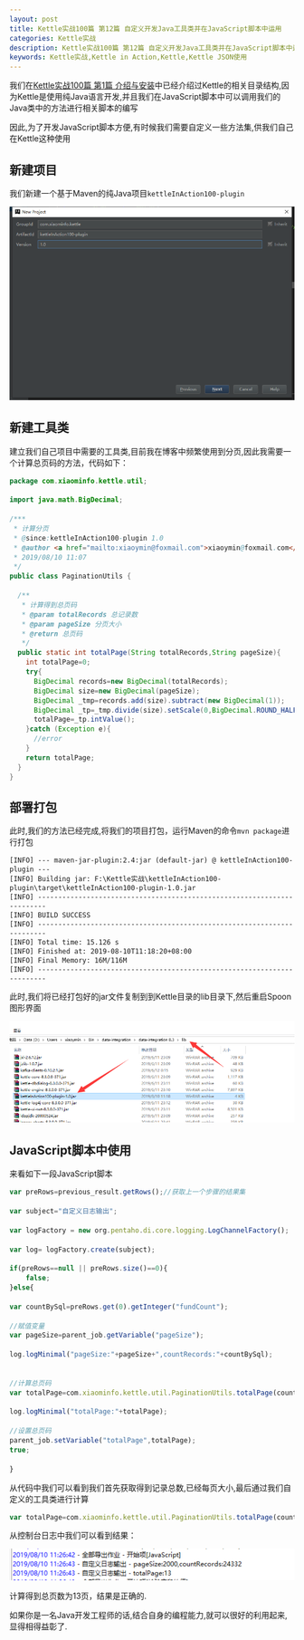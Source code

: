 ```yaml
---
layout: post
title: Kettle实战100篇 第12篇 自定义开发Java工具类并在JavaScript脚本中运用
categories: Kettle实战
description: Kettle实战100篇 第12篇 自定义开发Java工具类并在JavaScript脚本中运用
keywords: Kettle实战,Kettle in Action,Kettle,Kettle JSON使用
---
```


我们在[Kettle实战100篇 第1篇 介绍与安装](/2019/08/08/kettle-1/)中已经介绍过Kettle的相关目录结构,因为Kettle是使用纯Java语言开发,并且我们在JavaScript脚本中可以调用我们的Java类中的方法进行相关脚本的编写

因此,为了开发JavaScript脚本方便,有时候我们需要自定义一些方法集,供我们自己在Kettle这种使用

## 新建项目

我们新建一个基于Maven的纯Java项目`kettleInAction100-plugin`

![](/images/kettle/kettle12/kia-JavatoJs-1.png)

## 新建工具类

建立我们自己项目中需要的工具类,目前我在博客中频繁使用到分页,因此我需要一个计算总页码的方法，代码如下：

```java
package com.xiaominfo.kettle.util;

import java.math.BigDecimal;

/***
 * 计算分页
 * @since:kettleInAction100-plugin 1.0
 * @author <a href="mailto:xiaoymin@foxmail.com">xiaoymin@foxmail.com</a>
 * 2019/08/10 11:07
 */
public class PaginationUtils {

  /**
   * 计算得到总页码
   * @param totalRecords 总记录数
   * @param pageSize 分页大小
   * @return 总页码
   */
  public static int totalPage(String totalRecords,String pageSize){
    int totalPage=0;
    try{
      BigDecimal records=new BigDecimal(totalRecords);
      BigDecimal size=new BigDecimal(pageSize);
      BigDecimal _tmp=records.add(size).subtract(new BigDecimal(1));
      BigDecimal _tp=_tmp.divide(size).setScale(0,BigDecimal.ROUND_HALF_UP);
      totalPage=_tp.intValue();
    }catch (Exception e){
      //error
    }
    return totalPage;
  }
}
```

## 部署打包

此时,我们的方法已经完成,将我们的项目打包，运行Maven的命令`mvn package`进行打包

```shell
[INFO] --- maven-jar-plugin:2.4:jar (default-jar) @ kettleInAction100-plugin ---
[INFO] Building jar: F:\Kettle实战\kettleInAction100-plugin\target\kettleInAction100-plugin-1.0.jar
[INFO] ------------------------------------------------------------------------
[INFO] BUILD SUCCESS
[INFO] ------------------------------------------------------------------------
[INFO] Total time: 15.126 s
[INFO] Finished at: 2019-08-10T11:18:20+08:00
[INFO] Final Memory: 16M/116M
[INFO] ------------------------------------------------------------------------
```

此时,我们将已经打包好的jar文件复制到到Kettle目录的lib目录下,然后重启Spoon图形界面

![](/images/kettle/kettle12/kia-JavatoJs-2.png)

## JavaScript脚本中使用

来看如下一段JavaScript脚本

```javascript
var preRows=previous_result.getRows();//获取上一个步骤的结果集

var subject="自定义日志输出";

var logFactory = new org.pentaho.di.core.logging.LogChannelFactory();

var log= logFactory.create(subject); 

if(preRows==null || preRows.size()==0){
	false;
}else{

var countBySql=preRows.get(0).getInteger("fundCount");

//赋值变量
var pageSize=parent_job.getVariable("pageSize");

log.logMinimal("pageSize:"+pageSize+",countRecords:"+countBySql);

 
//计算总页码
var totalPage=com.xiaominfo.kettle.util.PaginationUtils.totalPage(countBySql,pageSize);

log.logMinimal("totalPage:"+totalPage);

//设置总页码
parent_job.setVariable("totalPage",totalPage);
true;

}


```

从代码中我们可以看到我们首先获取得到记录总数,已经每页大小,最后通过我们自定义的工具类进行计算

```javascript
var totalPage=com.xiaominfo.kettle.util.PaginationUtils.totalPage(countBySql,pageSize);
```

从控制台日志中我们可以看到结果：

![](/images/kettle/kettle12/kia-JavatoJs-3.png)

计算得到总页数为13页，结果是正确的.

如果你是一名Java开发工程师的话,结合自身的编程能力,就可以很好的利用起来,显得相得益彰了.